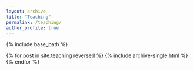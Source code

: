 ```yaml
---
layout: archive
title: "Teaching"
permalink: /teaching/
author_profile: true
---
```




{% include base_path %}

{% for post in site.teaching reversed %}
  {% include archive-single.html %}
{% endfor %}
